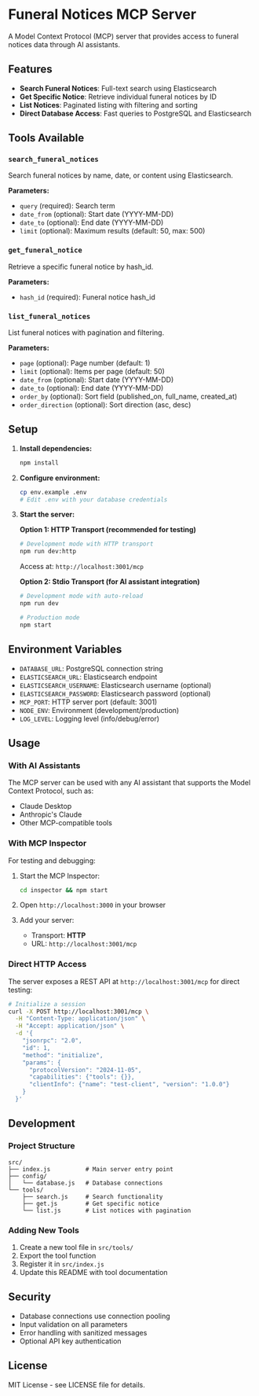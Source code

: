 # Funeral Notices MCP Server

A Model Context Protocol (MCP) server that provides access to funeral notices data through AI assistants.

## Features

- **Search Funeral Notices**: Full-text search using Elasticsearch
- **Get Specific Notice**: Retrieve individual funeral notices by ID
- **List Notices**: Paginated listing with filtering and sorting
- **Direct Database Access**: Fast queries to PostgreSQL and Elasticsearch

## Tools Available

### `search_funeral_notices`
Search funeral notices by name, date, or content using Elasticsearch.

**Parameters:**
- `query` (required): Search term
- `date_from` (optional): Start date (YYYY-MM-DD)
- `date_to` (optional): End date (YYYY-MM-DD)
- `limit` (optional): Maximum results (default: 50, max: 500)

### `get_funeral_notice`
Retrieve a specific funeral notice by hash_id.

**Parameters:**
- `hash_id` (required): Funeral notice hash_id

### `list_funeral_notices`
List funeral notices with pagination and filtering.

**Parameters:**
- `page` (optional): Page number (default: 1)
- `limit` (optional): Items per page (default: 50)
- `date_from` (optional): Start date (YYYY-MM-DD)
- `date_to` (optional): End date (YYYY-MM-DD)
- `order_by` (optional): Sort field (published_on, full_name, created_at)
- `order_direction` (optional): Sort direction (asc, desc)

## Setup

1. **Install dependencies:**
   ```bash
   npm install
   ```

2. **Configure environment:**
   ```bash
   cp env.example .env
   # Edit .env with your database credentials
   ```

3. **Start the server:**

   **Option 1: HTTP Transport (recommended for testing)**
   ```bash
   # Development mode with HTTP transport
   npm run dev:http
   ```
   Access at: `http://localhost:3001/mcp`

   **Option 2: Stdio Transport (for AI assistant integration)**
   ```bash
   # Development mode with auto-reload
   npm run dev
   
   # Production mode
   npm start
   ```

## Environment Variables

- `DATABASE_URL`: PostgreSQL connection string
- `ELASTICSEARCH_URL`: Elasticsearch endpoint
- `ELASTICSEARCH_USERNAME`: Elasticsearch username (optional)
- `ELASTICSEARCH_PASSWORD`: Elasticsearch password (optional)
- `MCP_PORT`: HTTP server port (default: 3001)
- `NODE_ENV`: Environment (development/production)
- `LOG_LEVEL`: Logging level (info/debug/error)

## Usage

### With AI Assistants

The MCP server can be used with any AI assistant that supports the Model Context Protocol, such as:

- Claude Desktop
- Anthropic's Claude
- Other MCP-compatible tools

### With MCP Inspector

For testing and debugging:

1. Start the MCP Inspector:
   ```bash
   cd inspector && npm start
   ```

2. Open `http://localhost:3000` in your browser

3. Add your server:
   - Transport: **HTTP**
   - URL: `http://localhost:3001/mcp`

### Direct HTTP Access

The server exposes a REST API at `http://localhost:3001/mcp` for direct testing:

```bash
# Initialize a session
curl -X POST http://localhost:3001/mcp \
  -H "Content-Type: application/json" \
  -H "Accept: application/json" \
  -d '{
    "jsonrpc": "2.0",
    "id": 1,
    "method": "initialize",
    "params": {
      "protocolVersion": "2024-11-05",
      "capabilities": {"tools": {}},
      "clientInfo": {"name": "test-client", "version": "1.0.0"}
    }
  }'
```

## Development

### Project Structure
```
src/
├── index.js          # Main server entry point
├── config/
│   └── database.js   # Database connections
└── tools/
    ├── search.js     # Search functionality
    ├── get.js        # Get specific notice
    └── list.js       # List notices with pagination
```

### Adding New Tools

1. Create a new tool file in `src/tools/`
2. Export the tool function
3. Register it in `src/index.js`
4. Update this README with tool documentation

## Security

- Database connections use connection pooling
- Input validation on all parameters
- Error handling with sanitized messages
- Optional API key authentication

## License

MIT License - see LICENSE file for details. 